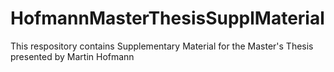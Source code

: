 # HofmannMasterThesisSupplMaterial
This respository contains Supplementary Material for the Master's Thesis presented by Martin Hofmann
